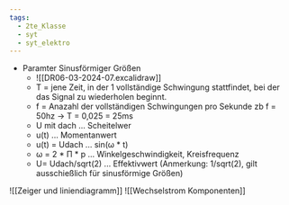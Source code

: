 ```yaml
---
tags:
  - 2te_Klasse
  - syt
  - syt_elektro
---
```


- Paramter Sinusförmiger Größen 
	- ![[DR06-03-2024-07.excalidraw]]
	- T = jene Zeit, in der 1 vollständige Schwingung stattfindet, bei der das Signal zu wiederholen beginnt.
	- f = Anazahl der vollständigen Schwingungen pro Sekunde zb f = 50hz → T = 0,025 = 25ms
	- U mit dach ... Scheitelwer
	- u(t) ... Momentanwert
	- u(t) = Udach ... sin(ω * t)
	- ω = 2 * Π * p ... Winkelgeschwindigkeit, Kreisfrequenz
	- U= Udach/sqrt(2) ... Effektivwert (Anmerkung: 1/sqrt(2), gilt ausschießlich für sinusförmige Größen)

![[Zeiger und liniendiagramm]]
![[Wechselstrom Komponenten]]